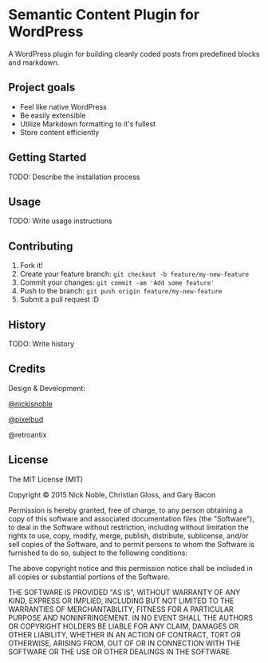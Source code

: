# Semantic Content Plugin for WordPress

A WordPress plugin for building cleanly coded posts from predefined blocks and markdown.

## Project goals

- Feel like native WordPress
- Be easily extensible
- Utilize Markdown formatting to it's fullest
- Store content efficiently

## Getting Started

TODO: Describe the installation process

## Usage

TODO: Write usage instructions

## Contributing

1. Fork it!
2. Create your feature branch: `git checkout -b feature/my-new-feature`
3. Commit your changes: `git commit -am 'Add some feature'`
4. Push to the branch: `git push origin feature/my-new-feature`
5. Submit a pull request :D

## History

TODO: Write history

## Credits

Design & Development: 

[@nickisnoble](http://nicknoble.works)

[@pixelbud](http://garybacon.com)

@retroantix

## License

The MIT License (MIT)

Copyright &copy; 2015 Nick Noble, Christian Gloss, and Gary Bacon

Permission is hereby granted, free of charge, to any person obtaining a copy
of this software and associated documentation files (the "Software"), to deal
in the Software without restriction, including without limitation the rights
to use, copy, modify, merge, publish, distribute, sublicense, and/or sell
copies of the Software, and to permit persons to whom the Software is
furnished to do so, subject to the following conditions:

The above copyright notice and this permission notice shall be included in all
copies or substantial portions of the Software.

THE SOFTWARE IS PROVIDED "AS IS", WITHOUT WARRANTY OF ANY KIND, EXPRESS OR
IMPLIED, INCLUDING BUT NOT LIMITED TO THE WARRANTIES OF MERCHANTABILITY,
FITNESS FOR A PARTICULAR PURPOSE AND NONINFRINGEMENT. IN NO EVENT SHALL THE
AUTHORS OR COPYRIGHT HOLDERS BE LIABLE FOR ANY CLAIM, DAMAGES OR OTHER
LIABILITY, WHETHER IN AN ACTION OF CONTRACT, TORT OR OTHERWISE, ARISING FROM,
OUT OF OR IN CONNECTION WITH THE SOFTWARE OR THE USE OR OTHER DEALINGS IN THE
SOFTWARE.
